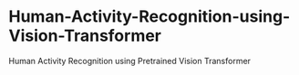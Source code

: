 # Human-Activity-Recognition-using-Vision-Transformer
Human Activity Recognition using Pretrained Vision Transformer
